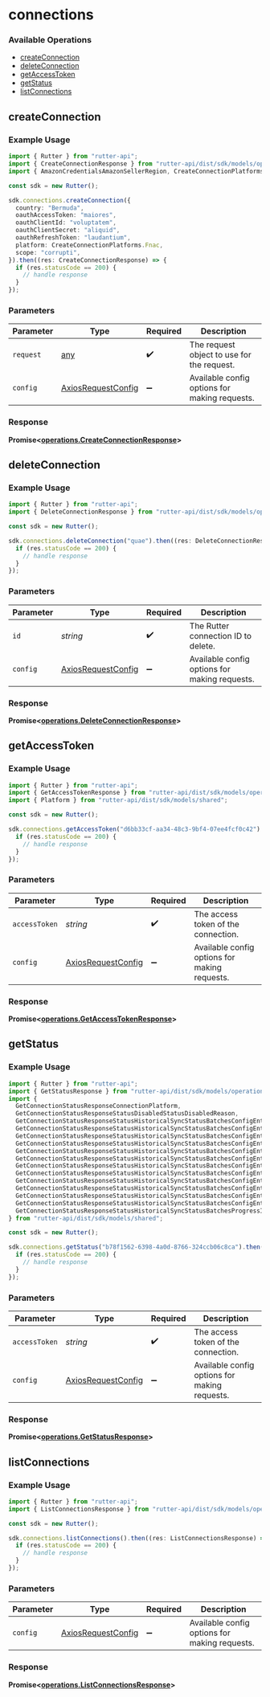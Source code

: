 # connections

### Available Operations

* [createConnection](#createconnection)
* [deleteConnection](#deleteconnection)
* [getAccessToken](#getaccesstoken)
* [getStatus](#getstatus)
* [listConnections](#listconnections)

## createConnection

### Example Usage

```typescript
import { Rutter } from "rutter-api";
import { CreateConnectionResponse } from "rutter-api/dist/sdk/models/operations";
import { AmazonCredentialsAmazonSellerRegion, CreateConnectionPlatforms } from "rutter-api/dist/sdk/models/shared";

const sdk = new Rutter();

sdk.connections.createConnection({
  country: "Bermuda",
  oauthAccessToken: "maiores",
  oauthClientId: "voluptatem",
  oauthClientSecret: "aliquid",
  oauthRefreshToken: "laudantium",
  platform: CreateConnectionPlatforms.Fnac,
  scope: "corrupti",
}).then((res: CreateConnectionResponse) => {
  if (res.statusCode == 200) {
    // handle response
  }
});
```

### Parameters

| Parameter                                                    | Type                                                         | Required                                                     | Description                                                  |
| ------------------------------------------------------------ | ------------------------------------------------------------ | ------------------------------------------------------------ | ------------------------------------------------------------ |
| `request`                                                    | [any](../../models//.md)                                     | :heavy_check_mark:                                           | The request object to use for the request.                   |
| `config`                                                     | [AxiosRequestConfig](https://axios-http.com/docs/req_config) | :heavy_minus_sign:                                           | Available config options for making requests.                |


### Response

**Promise<[operations.CreateConnectionResponse](../../models/operations/createconnectionresponse.md)>**


## deleteConnection

### Example Usage

```typescript
import { Rutter } from "rutter-api";
import { DeleteConnectionResponse } from "rutter-api/dist/sdk/models/operations";

const sdk = new Rutter();

sdk.connections.deleteConnection("quae").then((res: DeleteConnectionResponse) => {
  if (res.statusCode == 200) {
    // handle response
  }
});
```

### Parameters

| Parameter                                                    | Type                                                         | Required                                                     | Description                                                  |
| ------------------------------------------------------------ | ------------------------------------------------------------ | ------------------------------------------------------------ | ------------------------------------------------------------ |
| `id`                                                         | *string*                                                     | :heavy_check_mark:                                           | The Rutter connection ID to delete.                          |
| `config`                                                     | [AxiosRequestConfig](https://axios-http.com/docs/req_config) | :heavy_minus_sign:                                           | Available config options for making requests.                |


### Response

**Promise<[operations.DeleteConnectionResponse](../../models/operations/deleteconnectionresponse.md)>**


## getAccessToken

### Example Usage

```typescript
import { Rutter } from "rutter-api";
import { GetAccessTokenResponse } from "rutter-api/dist/sdk/models/operations";
import { Platform } from "rutter-api/dist/sdk/models/shared";

const sdk = new Rutter();

sdk.connections.getAccessToken("d6bb33cf-aa34-48c3-9bf4-07ee4fcf0c42").then((res: GetAccessTokenResponse) => {
  if (res.statusCode == 200) {
    // handle response
  }
});
```

### Parameters

| Parameter                                                    | Type                                                         | Required                                                     | Description                                                  |
| ------------------------------------------------------------ | ------------------------------------------------------------ | ------------------------------------------------------------ | ------------------------------------------------------------ |
| `accessToken`                                                | *string*                                                     | :heavy_check_mark:                                           | The access token of the connection.                          |
| `config`                                                     | [AxiosRequestConfig](https://axios-http.com/docs/req_config) | :heavy_minus_sign:                                           | Available config options for making requests.                |


### Response

**Promise<[operations.GetAccessTokenResponse](../../models/operations/getaccesstokenresponse.md)>**


## getStatus

### Example Usage

```typescript
import { Rutter } from "rutter-api";
import { GetStatusResponse } from "rutter-api/dist/sdk/models/operations";
import {
  GetConnectionStatusResponseConnectionPlatform,
  GetConnectionStatusResponseStatusDisabledStatusDisabledReason,
  GetConnectionStatusResponseStatusHistoricalSyncStatusBatchesConfigEntitiesAccounts,
  GetConnectionStatusResponseStatusHistoricalSyncStatusBatchesConfigEntitiesBalanceSheets,
  GetConnectionStatusResponseStatusHistoricalSyncStatusBatchesConfigEntitiesCompanyInfo,
  GetConnectionStatusResponseStatusHistoricalSyncStatusBatchesConfigEntitiesCustomers,
  GetConnectionStatusResponseStatusHistoricalSyncStatusBatchesConfigEntitiesIncomeStatements,
  GetConnectionStatusResponseStatusHistoricalSyncStatusBatchesConfigEntitiesInvoices,
  GetConnectionStatusResponseStatusHistoricalSyncStatusBatchesConfigEntitiesItems,
  GetConnectionStatusResponseStatusHistoricalSyncStatusBatchesConfigEntitiesPayouts,
  GetConnectionStatusResponseStatusHistoricalSyncStatusBatchesConfigEntitiesPurchaseOrders,
  GetConnectionStatusResponseStatusHistoricalSyncStatusBatchesConfigEntitiesStore,
  GetConnectionStatusResponseStatusHistoricalSyncStatusBatchesConfigEntitiesTransactions,
  GetConnectionStatusResponseStatusHistoricalSyncStatusBatchesConfigEntitiesVendors,
  GetConnectionStatusResponseStatusHistoricalSyncStatusBatchesProgressInfoStatus,
} from "rutter-api/dist/sdk/models/shared";

const sdk = new Rutter();

sdk.connections.getStatus("b78f1562-6398-4a0d-8766-324ccb06c8ca").then((res: GetStatusResponse) => {
  if (res.statusCode == 200) {
    // handle response
  }
});
```

### Parameters

| Parameter                                                    | Type                                                         | Required                                                     | Description                                                  |
| ------------------------------------------------------------ | ------------------------------------------------------------ | ------------------------------------------------------------ | ------------------------------------------------------------ |
| `accessToken`                                                | *string*                                                     | :heavy_check_mark:                                           | The access token of the connection.                          |
| `config`                                                     | [AxiosRequestConfig](https://axios-http.com/docs/req_config) | :heavy_minus_sign:                                           | Available config options for making requests.                |


### Response

**Promise<[operations.GetStatusResponse](../../models/operations/getstatusresponse.md)>**


## listConnections

### Example Usage

```typescript
import { Rutter } from "rutter-api";
import { ListConnectionsResponse } from "rutter-api/dist/sdk/models/operations";

const sdk = new Rutter();

sdk.connections.listConnections().then((res: ListConnectionsResponse) => {
  if (res.statusCode == 200) {
    // handle response
  }
});
```

### Parameters

| Parameter                                                    | Type                                                         | Required                                                     | Description                                                  |
| ------------------------------------------------------------ | ------------------------------------------------------------ | ------------------------------------------------------------ | ------------------------------------------------------------ |
| `config`                                                     | [AxiosRequestConfig](https://axios-http.com/docs/req_config) | :heavy_minus_sign:                                           | Available config options for making requests.                |


### Response

**Promise<[operations.ListConnectionsResponse](../../models/operations/listconnectionsresponse.md)>**


